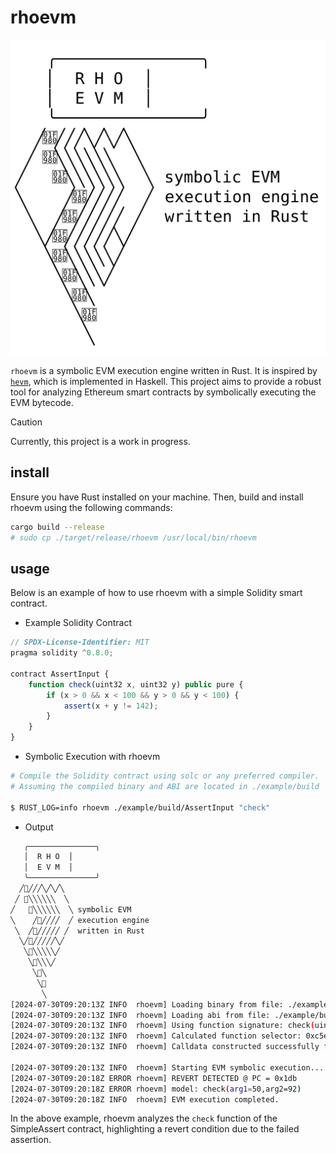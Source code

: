 
# rhoevm

<img src="img/asciiart.svg">

`rhoevm` is a symbolic EVM execution engine written in Rust. It is inspired by [`hevm`](https://github.com/ethereum/hevm), which is implemented in Haskell. This project aims to provide a robust tool for analyzing Ethereum smart contracts by symbolically executing the EVM bytecode.


> [!CAUTION]
> Currently, this project is a work in progress.

## install

Ensure you have Rust installed on your machine. Then, build and install rhoevm using the following commands:

```bash
cargo build --release
# sudo cp ./target/release/rhoevm /usr/local/bin/rhoevm
```

## usage

Below is an example of how to use rhoevm with a simple Solidity smart contract.

- Example Solidity Contract

```javascript
// SPDX-License-Identifier: MIT
pragma solidity ^0.8.0;

contract AssertInput {
    function check(uint32 x, uint32 y) public pure {
        if (x > 0 && x < 100 && y > 0 && y < 100) {
            assert(x + y != 142);
        }
    }
}
```

- Symbolic Execution with rhoevm

```bash
# Compile the Solidity contract using solc or any preferred compiler.
# Assuming the compiled binary and ABI are located in ./example/build

$ RUST_LOG=info rhoevm ./example/build/AssertInput "check"
```

- Output

```bash
   ╭───────────────╮
   │  R H O  │
   │  E V M  │
   ╰───────────────╯
  ╱🦀╱╱╱╲╱╲╱╲
 ╱ 🦀╲╲╲╲╲╲  ╲
╱   🦀╲╲╲╲╲╲  ╲ symbolic EVM
╲    ╱🦀╱╱╱╱  ╱ execution engine
 ╲  ╱🦀╱╱╱╱╱ ╱  written in Rust
  ╲╱🦀╱╱╱╱╱╲╱
   ╲🦀╲╲╲╲╲╱
    ╲🦀╲╲╲╱
     ╲🦀╲
      ╲🦀
       ╲
[2024-07-30T09:20:13Z INFO  rhoevm] Loading binary from file: ./example/build/AssertInput.bin
[2024-07-30T09:20:13Z INFO  rhoevm] Loading abi from file: ./example/build/AssertInput.abi
[2024-07-30T09:20:13Z INFO  rhoevm] Using function signature: check(uint32,uint32)
[2024-07-30T09:20:13Z INFO  rhoevm] Calculated function selector: 0xc5eb648f
[2024-07-30T09:20:13Z INFO  rhoevm] Calldata constructed successfully for function 'check(uint32,uint32)'

[2024-07-30T09:20:13Z INFO  rhoevm] Starting EVM symbolic execution...
[2024-07-30T09:20:18Z ERROR rhoevm] REVERT DETECTED @ PC = 0x1db
[2024-07-30T09:20:18Z ERROR rhoevm] model: check(arg1=50,arg2=92)
[2024-07-30T09:20:18Z INFO  rhoevm] EVM execution completed.
```

In the above example, rhoevm analyzes the `check` function of the SimpleAssert contract, highlighting a revert condition due to the failed assertion.